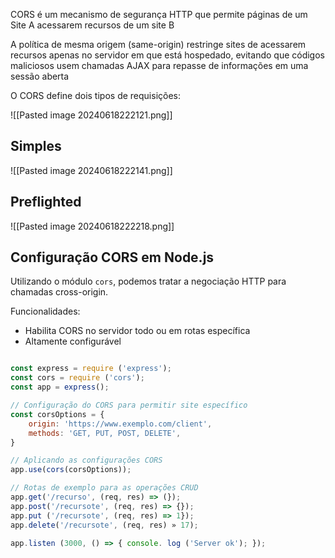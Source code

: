 CORS é um mecanismo de segurança HTTP que permite páginas de um Site A acessarem recursos de um site B

A política de mesma origem (same-origin) restringe sites de acessarem recursos apenas no servidor em que está hospedado, evitando que códigos maliciosos usem chamadas AJAX para repasse de informações em uma sessão aberta

O CORS define dois tipos de requisições:

![[Pasted image 20240618222121.png]]

## Simples

![[Pasted image 20240618222141.png]]

## Preflighted

![[Pasted image 20240618222218.png]]

## Configuração CORS em Node.js

Utilizando o módulo `cors`, podemos tratar a negociação HTTP para chamadas cross-origin.

Funcionalidades:
- Habilita CORS no servidor todo ou em rotas específica
- Altamente configurável

```js

const express = require ('express');
const cors = require ('cors');
const app = express();

// Configuração do CORS para permitir site específico
const corsOptions = {
	origin: 'https://www.exemplo.com/client', 
	methods: 'GET, PUT, POST, DELETE',
}

// Aplicando as configurações CORS 
app.use(cors(corsOptions));

// Rotas de exemplo para as operações CRUD 
app.get('/recurso', (req, res) => (}); 
app.post('/recursote', (req, res) => {}); 
app.put ('/recursote', (req, res) => 1}); 
app.delete('/recursote', (req, res) » 17);

app.listen (3000, () => { console. log ('Server ok'); });

```
